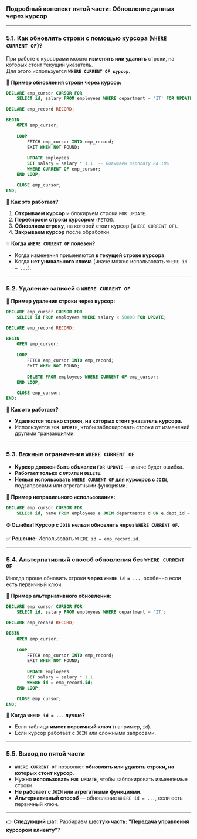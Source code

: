 ### **Подробный конспект пятой части: Обновление данных через курсор**

---

### **5.1. Как обновлять строки с помощью курсора (`WHERE CURRENT OF`)?**

При работе с курсорами можно **изменять или удалять** строки, на которых стоит текущий указатель.  
Для этого используется **`WHERE CURRENT OF курсор`**.

📌 **Пример обновления строки через курсор:**

```sql
DECLARE emp_cursor CURSOR FOR 
    SELECT id, salary FROM employees WHERE department = 'IT' FOR UPDATE;

DECLARE emp_record RECORD;

BEGIN
    OPEN emp_cursor;
    
    LOOP
        FETCH emp_cursor INTO emp_record;
        EXIT WHEN NOT FOUND;
        
        UPDATE employees 
        SET salary = salary * 1.1  -- Повышаем зарплату на 10%
        WHERE CURRENT OF emp_cursor;
    END LOOP;

    CLOSE emp_cursor;
END;
```

🔹 **Как это работает?**

1. **Открываем курсор** и блокируем строки `FOR UPDATE`.
2. **Перебираем строки курсором** (`FETCH`).
3. **Обновляем строку**, на которой стоит курсор (`WHERE CURRENT OF`).
4. **Закрываем курсор** после обработки.

💡 **Когда `WHERE CURRENT OF` полезен?**

- Когда изменения применяются **к текущей строке курсора**.
- Когда **нет уникального ключа** (иначе можно использовать `WHERE id = ...`).

---

### **5.2. Удаление записей с `WHERE CURRENT OF`**

📌 **Пример удаления строки через курсор:**

```sql
DECLARE emp_cursor CURSOR FOR 
    SELECT id FROM employees WHERE salary < 50000 FOR UPDATE;

DECLARE emp_record RECORD;

BEGIN
    OPEN emp_cursor;
    
    LOOP
        FETCH emp_cursor INTO emp_record;
        EXIT WHEN NOT FOUND;
        
        DELETE FROM employees WHERE CURRENT OF emp_cursor;
    END LOOP;

    CLOSE emp_cursor;
END;
```

🔹 **Как это работает?**

- **Удаляются только строки, на которых стоит указатель курсора.**
- Используется **`FOR UPDATE`**, чтобы заблокировать строки от изменений другими транзакциями.

---

### **5.3. Важные ограничения `WHERE CURRENT OF`**

- **Курсор должен быть объявлен `FOR UPDATE`** — иначе будет ошибка.
- **Работает только с `UPDATE` и `DELETE`**.
- **Нельзя использовать `WHERE CURRENT OF` для курсоров с `JOIN`**, подзапросами или агрегатными функциями.

📌 **Пример неправильного использования:**

```sql
DECLARE emp_cursor CURSOR FOR 
    SELECT id, name FROM employees e JOIN departments d ON e.dept_id = d.id FOR UPDATE;
```

⛔ **Ошибка! Курсор с `JOIN` нельзя обновлять через `WHERE CURRENT OF`.**

✅ **Решение:** Использовать `WHERE id = emp_record.id`.

---

### **5.4. Альтернативный способ обновления без `WHERE CURRENT OF`**

Иногда проще обновить строки **через `WHERE id = ...`**, особенно если есть первичный ключ.

📌 **Пример альтернативного обновления:**

```sql
DECLARE emp_cursor CURSOR FOR 
    SELECT id, salary FROM employees WHERE department = 'IT';

DECLARE emp_record RECORD;

BEGIN
    OPEN emp_cursor;
    
    LOOP
        FETCH emp_cursor INTO emp_record;
        EXIT WHEN NOT FOUND;
        
        UPDATE employees 
        SET salary = salary * 1.1
        WHERE id = emp_record.id;
    END LOOP;

    CLOSE emp_cursor;
END;
```

🔹 **Когда `WHERE id = ...` лучше?**

- Если таблица **имеет первичный ключ** (например, `id`).
- Если курсор работает с `JOIN` или сложными запросами.

---

### **5.5. Вывод по пятой части**

- **`WHERE CURRENT OF`** позволяет **обновлять или удалять строки, на которых стоит курсор**.
- Нужно **использовать `FOR UPDATE`**, чтобы заблокировать изменяемые строки.
- **Не работает с `JOIN` или агрегатными функциями**.
- **Альтернативный способ** — обновление `WHERE id = ...`, если есть первичный ключ.

---

👉 **Следующий шаг:** Разбираем **шестую часть: "Передача управления курсором клиенту"**?